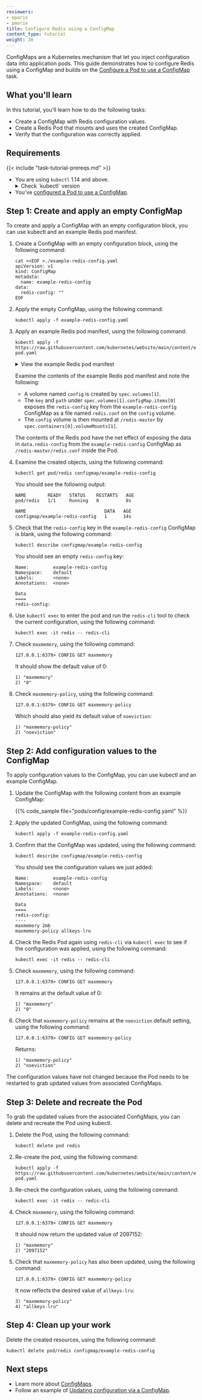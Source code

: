 ```yaml
---
reviewers:
- eparis
- pmorie
title: Configure Redis using a ConfigMap
content_type: tutorial
weight: 30
---
```


<!-- overview -->

ConfigMaps are a Kubernetes mechanism that let you inject configuration data into application pods.
This guide demonstrates how to configure Redis using a ConfigMap and builds on the [Configure a Pod to use a ConfigMap](/docs/tasks/configure-pod-container/configure-pod-configmap/) task.

## What you'll learn

In this tutorial, you'll learn how to do the following tasks:

* Create a ConfigMap with Redis configuration values.
* Create a Redis Pod that mounts and uses the created ConfigMap.
* Verify that the configuration was correctly applied.

## Requirements

{{< include "task-tutorial-prereqs.md" >}}

* You are using `kubectl` 1.14 and above.
  <details>
   <summary>Check `kubectl` version</summary>
   {{< version-check >}}
  </details>
* You've [configured a Pod to use a ConfigMap](/docs/tasks/configure-pod-container/configure-pod-configmap/).

<!-- lessoncontent -->

## Step 1: Create and apply an empty ConfigMap

To create and apply a ConfigMap with an empty configuration block, you can use kubectl and an example Redis pod manifest.

1. Create a ConfigMap with an empty configuration block, using the following command:

    ```shell
    cat <<EOF >./example-redis-config.yaml
    apiVersion: v1
    kind: ConfigMap
    metadata:
      name: example-redis-config
    data:
      redis-config: ""
    EOF
    ```

2. Apply the empty ConfigMap, using the following command:

    ```shell
    kubectl apply -f example-redis-config.yaml
    ```

1. Apply an example Redis pod manifest, using the following command:

    ```shell
    kubectl apply -f https://raw.githubusercontent.com/kubernetes/website/main/content/en/examples/pods/config/redis-pod.yaml
    ```

    <details>
      <summary>View the example Redis pod manifest</summary>

    {{% code_sample file="pods/config/redis-pod.yaml" %}}

    </details>
   
   Examine the contents of the example Redis pod manifest and note the following:

    * A volume named `config` is created by `spec.volumes[1]`.
    * The `key` and `path` under `spec.volumes[1].configMap.items[0]` exposes the `redis-config` key from the
      `example-redis-config` ConfigMap as a file named `redis.conf` on the `config` volume.
    * The `config` volume is then mounted at `/redis-master` by `spec.containers[0].volumeMounts[1]`.

    The contents of the Redis pod have the net effect of exposing the data in `data.redis-config` from the `example-redis-config`
    ConfigMap as `/redis-master/redis.conf` inside the Pod.

1. Examine the created objects, using the following command:

    ```shell
    kubectl get pod/redis configmap/example-redis-config 
    ```

    You should see the following output:

    ```text
    NAME        READY   STATUS    RESTARTS   AGE
    pod/redis   1/1     Running   0          8s

    NAME                             DATA   AGE
    configmap/example-redis-config   1      14s
    ```

1. Check that the `redis-config` key in the `example-redis-config` ConfigMap is blank, using the following command:

    ```shell
    kubectl describe configmap/example-redis-config
    ```

    You should see an empty `redis-config` key:

    ```shell
    Name:         example-redis-config
    Namespace:    default
    Labels:       <none>
    Annotations:  <none>

    Data
    ====
    redis-config:
    ```

1. Use `kubectl exec` to enter the pod and run the `redis-cli` tool to check the current configuration, using the following command:

    ```shell
    kubectl exec -it redis -- redis-cli
    ```

1. Check `maxmemory`, using the following command:

    ```shell
    127.0.0.1:6379> CONFIG GET maxmemory
    ```

    It should show the default value of 0:

    ```shell
    1) "maxmemory"
    2) "0"
    ```

1. Check `maxmemory-policy`, using the following command:

    ```shell
    127.0.0.1:6379> CONFIG GET maxmemory-policy
    ```

    Which should also yield its default value of `noeviction`:

    ```shell
    1) "maxmemory-policy"
    2) "noeviction"
    ```

## Step 2: Add configuration values to the ConfigMap

To apply configuration values to the ConfigMap, you can use kubectl and an example ConfigMap.

1. Update the ConfigMap with the following content from an example ConfigMap:

    {{% code_sample file="pods/config/example-redis-config.yaml" %}}

1. Apply the updated ConfigMap, using the following command:

    ```shell
    kubectl apply -f example-redis-config.yaml
    ```

1. Confirm that the ConfigMap was updated, using the following command:

    ```shell
    kubectl describe configmap/example-redis-config
    ```

    You should see the configuration values we just added:

    ```shell
    Name:         example-redis-config
    Namespace:    default
    Labels:       <none>
    Annotations:  <none>

    Data
    ====
    redis-config:
    ----
    maxmemory 2mb
    maxmemory-policy allkeys-lru
    ```

1. Check the Redis Pod again using `redis-cli` via `kubectl exec` to see if the configuration was applied, using the following command:

    ```shell
    kubectl exec -it redis -- redis-cli
    ```

1. Check `maxmemory`, using the following command:

    ```shell
    127.0.0.1:6379> CONFIG GET maxmemory
    ```

    It remains at the default value of 0:

    ```shell
    1) "maxmemory"
    2) "0"
    ```

1. Check that `maxmemory-policy` remains at the `noeviction` default setting, using the following command:

    ```shell
    127.0.0.1:6379> CONFIG GET maxmemory-policy
    ```

    Returns:

    ```shell
    1) "maxmemory-policy"
    2) "noeviction"
    ```

The configuration values have not changed because the Pod needs to be restarted to grab updated
values from associated ConfigMaps.

## Step 3: Delete and recreate the Pod

To grab the updated values from the associated ConfigMaps, you can delete and recreate the Pod using kubectl.

1. Delete the Pod, using the following command:

    ```shell
    kubectl delete pod redis
    ```

1. Re-create the pod, using the following command:

    ```shell
    kubectl apply -f https://raw.githubusercontent.com/kubernetes/website/main/content/en/examples/pods/config/redis-pod.yaml
    ```

1. Re-check the configuration values, using the following command:

    ```shell
    kubectl exec -it redis -- redis-cli
    ```

1. Check `maxmemory`, using the following command:

    ```shell
    127.0.0.1:6379> CONFIG GET maxmemory
    ```

    It should now return the updated value of 2097152:

    ```shell
    1) "maxmemory"
    2) "2097152"
    ```

1. Check that `maxmemory-policy` has also been updated, using the following command:

    ```shell
    127.0.0.1:6379> CONFIG GET maxmemory-policy
    ```

    It now reflects the desired value of `allkeys-lru`:

    ```shell
    3) "maxmemory-policy"
    4) "allkeys-lru"
    ```

## Step 4: Clean up your work

Delete the created resources, using the following command:

```shell
kubectl delete pod/redis configmap/example-redis-config
```

## Next steps

* Learn more about [ConfigMaps](/docs/tasks/configure-pod-container/configure-pod-configmap/).
* Follow an example of [Updating configuration via a ConfigMap](/docs/tutorials/configuration/updating-configuration-via-a-configmap/).
